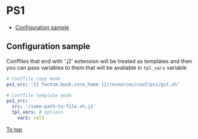 # <a id="top"></a>PS1

* [Configuration sample](#configuration-sample)

## Configuration sample

Conffiles that end with '.j2' extension will be treated as templates and then you can pass variables to them that will be available in `tpl_vars` variable

```yaml
# Conffile copy mode
ps1_src: '{{ factum.book.core_home }}/resources/conf/ps1/git.sh'
```

```yaml
# Conffile template mode
ps1_src:
  src: '/some-path-to-file.sh.j2'
  tpl_vars: # options
    var1: val1
```

[To top]

[To top]: #top
